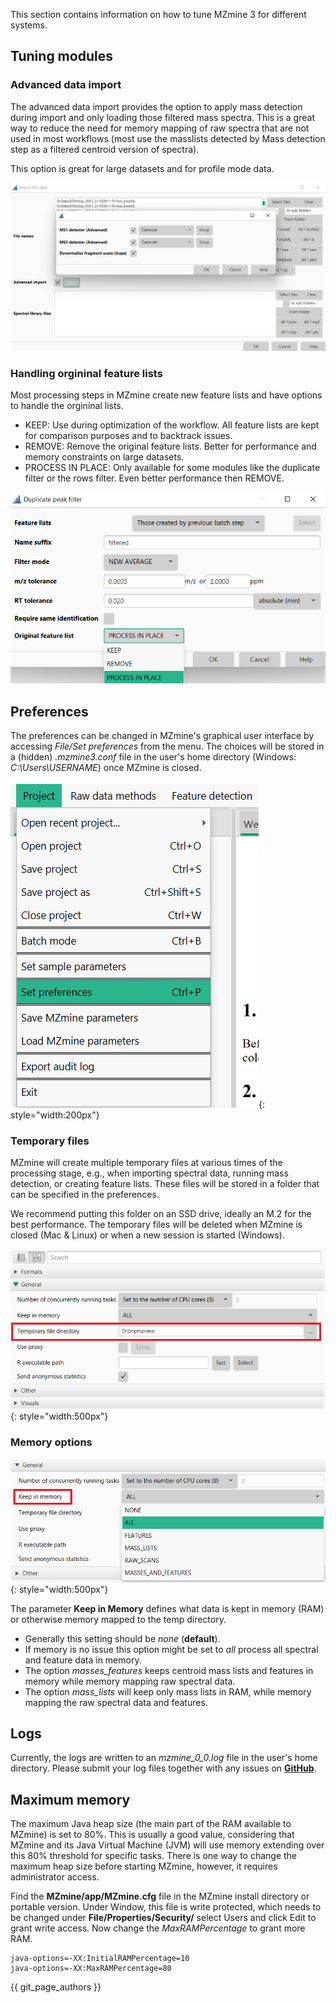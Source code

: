This section contains information on how to tune MZmine 3 for different systems.

## Tuning modules

### Advanced data import
The advanced data import provides the option to apply mass detection during import and only 
loading those filtered mass spectra. This is a great way to reduce the need for memory 
mapping of raw spectra that are not used in most workflows (most use the masslists detected 
by Mass detection step as a filtered centroid version of spectra). 

This option is great for large datasets and for profile mode data. 

![Advanced import](img/advanced_import.png)

### Handling orgininal feature lists
Most processing steps in MZmine create new feature lists and have options to handle the orgininal lists. 
- KEEP: Use during optimization of the workflow. All feature lists are kept for comparison purposes and to backtrack issues.
- REMOVE: Remove the original feature lists. Better for performance and memory constraints on large datasets.
- PROCESS IN PLACE: Only available for some modules like the duplicate filter or the rows filter. Even better performance then REMOVE. 

![Handle original](img/handle_original.png)


## Preferences

The preferences can be changed in MZmine's graphical user interface by accessing _File/Set
preferences_ from the menu. The choices will be stored in a (hidden) _.mzmine3.conf_ file in the
user's home directory (Windows: _C:\Users\USERNAME_) once MZmine is closed.

![Preferences](img/menu_pref.png){: style="width:200px"}

### Temporary files

MZmine will create multiple temporary files at various times of the processing stage, e.g., when
importing spectral data, running mass detection, or creating feature lists. These files will be
stored in a folder that can be specified in the preferences.

We recommend putting this folder on an SSD drive, ideally an M.2 for the best performance. The
temporary files will be deleted when MZmine is closed (Mac & Linux) or when a new session is
started (Windows).

![tempdir](img/performance_param.png){: style="width:500px"}

### Memory options

![Memory](img/performance_memory.png){: style="width:500px"}

The parameter **Keep in Memory** defines what data is kept in memory (RAM) or otherwise memory
mapped to the temp directory.

- Generally this setting should be _none_ (**default**).
- If memory is no issue this option might be set to _all_
  process all spectral and feature data in memory.
- The option _masses_features_ keeps centroid mass lists and features in memory while memory mapping
  raw spectral data.
- The option _mass_lists_ will keep only mass lists in RAM, while memory mapping the raw spectral
  data and features.

## Logs

Currently, the logs are written to an _mzmine_0_0.log_ file in the user's home directory. Please
submit your log files together with any issues
on **[GitHub](https://github.com/mzmine/mzmine3/issues)**.

## Maximum memory
The maximum Java heap size (the main part of the RAM available to MZmine) is set to 80%. This is usually a good value, considering that MZmine and its Java Virtual Machine (JVM) will use memory extending over this 80% threshold for specific tasks. There is one way to change the maximum heap size before starting MZmine, however, it requires administrator access.

Find the **MZmine/app/MZmine.cfg** file in the MZmine install directory or portable version. Under Window, this file is write protected, which needs to be changed under **File/Properties/Security/** select Users and click Edit to grant write access. Now change the _MaxRAMPercentage_ to grant more RAM.
```
java-options=-XX:InitialRAMPercentage=10
java-options=-XX:MaxRAMPercentage=80
```

{{ git_page_authors }}
